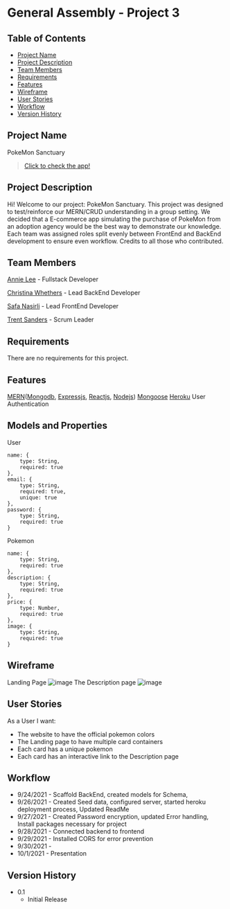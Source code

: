 # General Assembly - Project 3

## Table of Contents
* [Project Name](#project-name)
* [Project Description](#project-description)
* [Team Members](#team-members)
* [Requirements](#requirements)
* [Features](#features)
* [Wireframe](#wireframe)
* [User Stories](#user-stories)
* [Workflow](#workflow)
* [Version History](#version-history)

## Project Name
PokeMon Sanctuary
>[Click to check the app!](https://pokemon-sanctuary.herokuapp.com/)

## Project Description
Hi! Welcome to our project: PokeMon Sanctuary. This project was designed to test/reinforce our MERN/CRUD understanding in a group setting. We decided that
a E-commerce app simulating the purchase of PokeMon from an adoption agency would be the best way to demonstrate our knowledge. Each team was assigned roles
split evenly between FrontEnd and BackEnd development to ensure even workflow. Credits to all those who contributed.

## Team Members
[Annie Lee](https://github.com/anniezoyinlee) - Fullstack Developer

[Christina Whethers](https://github.com/Flandolly) - Lead BackEnd Developer

[Safa Nasirli](https://github.com/safanasirli) - Lead FrontEnd Developer

[Trent Sanders](https://github.com/MrGoodBurger) - Scrum Leader

## Requirements
There are no requirements for this project.

## Features
[MERN](https://www.mongodb.com/mern-stack)([Mongodb](https://www.mongodb.com/), [Expressjs](https://expressjs.com/), [Reactjs](https://reactjs.org/), [Nodejs](https://nodejs.org/en/))
[Mongoose](https://mongoosejs.com/)
[Heroku](https://www.heroku.com/home)
User Authentication

## Models and Properties
User
```
name: {
    type: String,
    required: true
},
email: {
    type: String,
    required: true,
    unique: true
},
password: {
    type: String,
    required: true
}
```
Pokemon
```
name: {
    type: String,
    required: true
},
description: {
    type: String,
    required: true
},
price: {
    type: Number,
    required: true
},
image: {
    type: String,
    required: true
}
```

## Wireframe
Landing Page
![image](https://imgur.com/sM08Abg.png)
The Description page
![image](https://imgur.com/I1eGXF7.png)

## User Stories
As a User I want:
* The website to have the official pokemon colors
* The Landing page to have multiple card containers
* Each card has a unique pokemon
* Each card has an interactive link to the Description page

## Workflow
* 9/24/2021 - Scaffold BackEnd, created models for Schema, 
* 9/26/2021 - Created Seed data, configured server, started heroku deployment process, Updated ReadMe
* 9/27/2021 - Created Password encryption, updated Error handling, Install packages necessary for project 
* 9/28/2021 - Connected backend to frontend
* 9/29/2021 - Installed CORS for error prevention
* 9/30/2021 -
* 10/1/2021 - Presentation

## Version History
* 0.1 
    * Initial Release